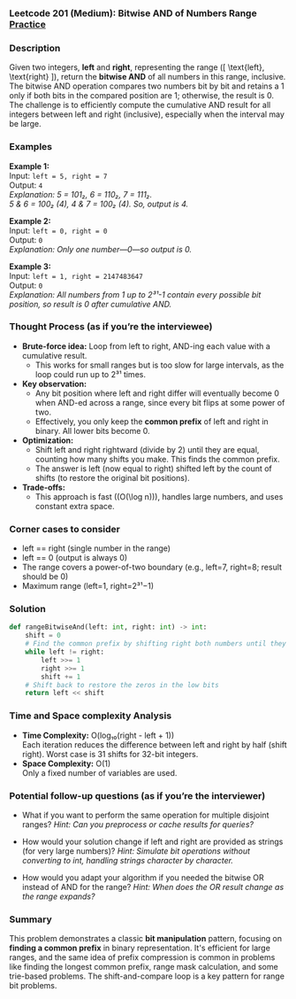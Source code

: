 ### Leetcode 201 (Medium): Bitwise AND of Numbers Range [Practice](https://leetcode.com/problems/bitwise-and-of-numbers-range)

### Description  
Given two integers, **left** and **right**, representing the range \([ \text{left}, \text{right} ]\), return the **bitwise AND** of all numbers in this range, inclusive.  
The bitwise AND operation compares two numbers bit by bit and retains a 1 only if both bits in the compared position are 1; otherwise, the result is 0. The challenge is to efficiently compute the cumulative AND result for all integers between left and right (inclusive), especially when the interval may be large.

### Examples  

**Example 1:**  
Input: `left = 5, right = 7`  
Output: `4`  
*Explanation: 5 = 101₂, 6 = 110₂, 7 = 111₂.  
5 & 6 = 100₂ (4), 4 & 7 = 100₂ (4). So, output is 4.*

**Example 2:**  
Input: `left = 0, right = 0`  
Output: `0`  
*Explanation: Only one number—0—so output is 0.*

**Example 3:**  
Input: `left = 1, right = 2147483647`  
Output: `0`  
*Explanation: All numbers from 1 up to 2³¹-1 contain every possible bit position, so result is 0 after cumulative AND.*

### Thought Process (as if you’re the interviewee)  
- **Brute-force idea:** Loop from left to right, AND-ing each value with a cumulative result.  
  - This works for small ranges but is too slow for large intervals, as the loop could run up to 2³¹ times.
- **Key observation:**  
  - Any bit position where left and right differ will eventually become 0 when AND-ed across a range, since every bit flips at some power of two.  
  - Effectively, you only keep the **common prefix** of left and right in binary. All lower bits become 0.
- **Optimization:**  
  - Shift left and right rightward (divide by 2) until they are equal, counting how many shifts you make. This finds the common prefix.  
  - The answer is left (now equal to right) shifted left by the count of shifts (to restore the original bit positions).
- **Trade-offs:**  
  - This approach is fast (\(O(\log n)\)), handles large numbers, and uses constant extra space.

### Corner cases to consider  
- left == right (single number in the range)  
- left == 0 (output is always 0)  
- The range covers a power-of-two boundary (e.g., left=7, right=8; result should be 0)  
- Maximum range (left=1, right=2³¹−1)

### Solution

```python
def rangeBitwiseAnd(left: int, right: int) -> int:
    shift = 0
    # Find the common prefix by shifting right both numbers until they match
    while left != right:
        left >>= 1
        right >>= 1
        shift += 1
    # Shift back to restore the zeros in the low bits
    return left << shift
```

### Time and Space complexity Analysis  

- **Time Complexity:** O(log₁₀(right - left + 1))  
  Each iteration reduces the difference between left and right by half (shift right). Worst case is 31 shifts for 32-bit integers.
- **Space Complexity:** O(1)  
  Only a fixed number of variables are used.

### Potential follow-up questions (as if you’re the interviewer)  

- What if you want to perform the same operation for multiple disjoint ranges?
  *Hint: Can you preprocess or cache results for queries?*

- How would your solution change if left and right are provided as strings (for very large numbers)?
  *Hint: Simulate bit operations without converting to int, handling strings character by character.*

- How would you adapt your algorithm if you needed the bitwise OR instead of AND for the range?
  *Hint: When does the OR result change as the range expands?*

### Summary
This problem demonstrates a classic **bit manipulation** pattern, focusing on **finding a common prefix** in binary representation. It's efficient for large ranges, and the same idea of prefix compression is common in problems like finding the longest common prefix, range mask calculation, and some trie-based problems. The shift-and-compare loop is a key pattern for range bit problems.